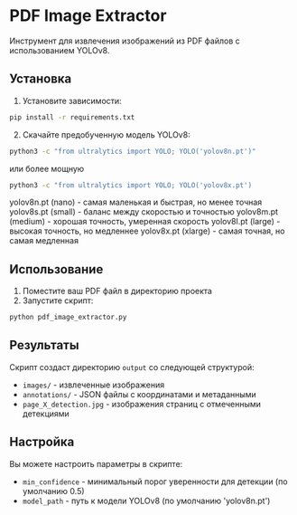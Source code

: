# PDF Image Extractor

Инструмент для извлечения изображений из PDF файлов с использованием YOLOv8.

## Установка

1. Установите зависимости:
```bash
pip install -r requirements.txt
```

2. Скачайте предобученную модель YOLOv8:
```bash
python3 -c "from ultralytics import YOLO; YOLO('yolov8n.pt')"
```

или более мощную
```bash
python3 -c "from ultralytics import YOLO; YOLO('yolov8x.pt')
```

yolov8n.pt (nano) - самая маленькая и быстрая, но менее точная
yolov8s.pt (small) - баланс между скоростью и точностью
yolov8m.pt (medium) - хорошая точность, умеренная скорость
yolov8l.pt (large) - высокая точность, но медленнее
yolov8x.pt (xlarge) - самая точная, но самая медленная


## Использование

1. Поместите ваш PDF файл в директорию проекта
2. Запустите скрипт:
```bash
python pdf_image_extractor.py
```

## Результаты

Скрипт создаст директорию `output` со следующей структурой:
- `images/` - извлеченные изображения
- `annotations/` - JSON файлы с координатами и метаданными
- `page_X_detection.jpg` - изображения страниц с отмеченными детекциями

## Настройка

Вы можете настроить параметры в скрипте:
- `min_confidence` - минимальный порог уверенности для детекции (по умолчанию 0.5)
- `model_path` - путь к модели YOLOv8 (по умолчанию 'yolov8n.pt') 